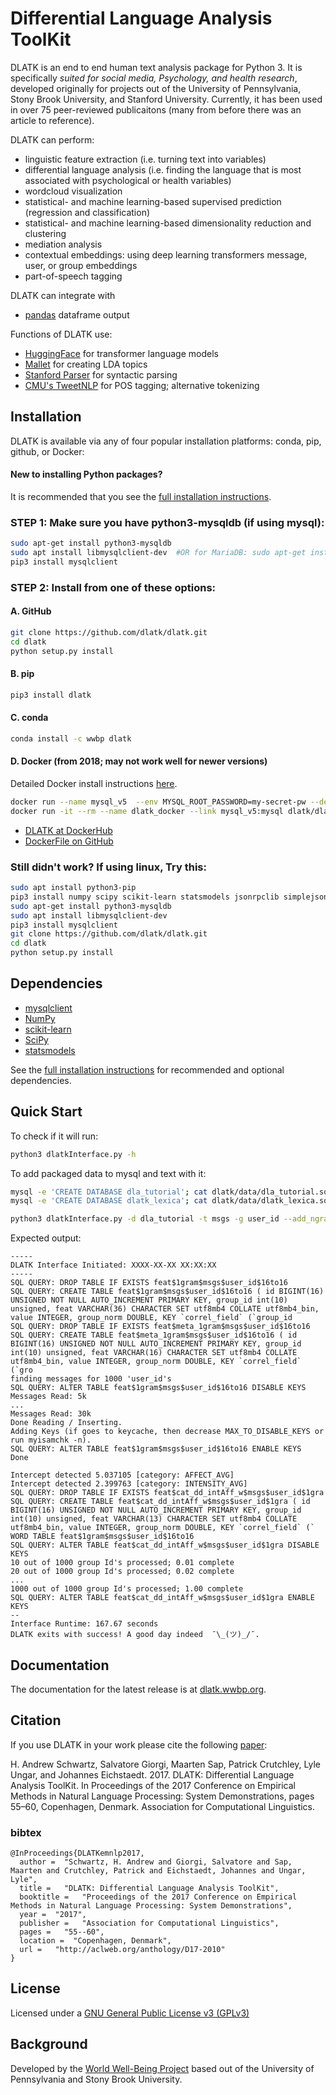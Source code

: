 # Differential Language Analysis ToolKit

DLATK is an end to end human text analysis package for Python 3. It is specifically *suited for social media, Psychology, and health research*, developed originally for projects out of the University of Pennsylvania, Stony Brook University, and Stanford University.  Currently, it has been used in over 75 peer-reviewed publicaitons (many from before there was an article to reference).

DLATK can perform:

- linguistic feature extraction (i.e. turning text into variables)
- differential language analysis (i.e. finding the language that is most associated with psychological or health variables)
- wordcloud visualization
- statistical- and machine learning-based supervised prediction (regression and classification)
- statistical- and machine learning-based dimensionality reduction and clustering
- mediation analysis
- contextual embeddings: using deep learning transformers message, user, or group embeddings
- part-of-speech tagging

DLATK can integrate with
- [pandas](http://pandas.pydata.org/) dataframe output

Functions of DLATK use:

- [HuggingFace](http://??.org/) for transformer language models
- [Mallet](http://mallet.cs.umass.edu/) for creating LDA topics
- [Stanford Parser](http://nlp.stanford.edu/software/lex-parser.shtml) for syntactic parsing
- [CMU's TweetNLP](http://www.cs.cmu.edu/~ark/TweetNLP/) for POS tagging; alternative tokenizing


## Installation

DLATK is available via any of four popular installation platforms: conda, pip, github, or Docker:

#### New to installing Python packages?
It is recommended that you see the [full installation instructions](http://dlatk.wwbp.org/install.html#dependencies).

### STEP 1:  Make sure you have python3-mysqldb (if using mysql):
```sh
sudo apt-get install python3-mysqldb
sudo apt install libmysqlclient-dev  #OR for MariaDB: sudo apt-get install libmariadbclient-dev
pip3 install mysqlclient
```

### STEP 2: Install from one of these options:

#### A. GitHub
```sh
git clone https://github.com/dlatk/dlatk.git
cd dlatk
python setup.py install
```
#### B. pip
```sh
pip3 install dlatk
```

#### C. conda
```sh
conda install -c wwbp dlatk
```

#### D. Docker (from 2018; may not work well for newer versions)
Detailed Docker install instructions [here](http://dlatk.wwbp.org/tutorials/tut_docker.html).

```sh
docker run --name mysql_v5  --env MYSQL_ROOT_PASSWORD=my-secret-pw --detach mysql:5.5
docker run -it --rm --name dlatk_docker --link mysql_v5:mysql dlatk/dlatk bash
```

- [DLATK at DockerHub](https://hub.docker.com/r/dlatk/dlatk/)
- [DockerFile on GitHub](https://github.com/dlatk/dlatk-docker)


### Still didn't work? If using linux, Try this:
```sh
sudo apt install python3-pip
pip3 install numpy scipy scikit-learn statsmodels jsonrpclib simplejson nltk
sudo apt-get install python3-mysqldb
sudo apt install libmysqlclient-dev
pip3 install mysqlclient
git clone https://github.com/dlatk/dlatk.git
cd dlatk
python setup.py install
```

## Dependencies
- [mysqlclient](https://github.com/PyMySQL/mysqlclient-python)
- [NumPy](http://www.numpy.org)
- [scikit-learn](http://www.scikit-learn.org/)
- [SciPy](http://www.scipy.org/)
- [statsmodels](http://www.statsmodels.org/)

See the [full installation instructions](http://dlatk.wwbp.org/install.html#dependencies)
for recommended and optional dependencies.

## Quick Start

To check if it will run:

```sh
python3 dlatkInterface.py -h
```

To add packaged data to mysql and text with it:

```sh
mysql -e 'CREATE DATABASE dla_tutorial'; cat dlatk/data/dla_tutorial.sql | mysql dla_tutorial
mysql -e 'CREATE DATABASE dlatk_lexica'; cat dlatk/data/dlatk_lexica.sql | mysql dlatk_lexica

python3 dlatkInterface.py -d dla_tutorial -t msgs -g user_id --add_ngrams -n 1 --add_lex -l dd_intAff --weighted_lex
```

Expected output:

```console
-----
DLATK Interface Initiated: XXXX-XX-XX XX:XX:XX
-----
SQL QUERY: DROP TABLE IF EXISTS feat$1gram$msgs$user_id$16to16
SQL QUERY: CREATE TABLE feat$1gram$msgs$user_id$16to16 ( id BIGINT(16) UNSIGNED NOT NULL AUTO_INCREMENT PRIMARY KEY, group_id int(10) unsigned, feat VARCHAR(36) CHARACTER SET utf8mb4 COLLATE utf8mb4_bin, value INTEGER, group_norm DOUBLE, KEY `correl_field` (`group_id
SQL QUERY: DROP TABLE IF EXISTS feat$meta_1gram$msgs$user_id$16to16
SQL QUERY: CREATE TABLE feat$meta_1gram$msgs$user_id$16to16 ( id BIGINT(16) UNSIGNED NOT NULL AUTO_INCREMENT PRIMARY KEY, group_id int(10) unsigned, feat VARCHAR(16) CHARACTER SET utf8mb4 COLLATE utf8mb4_bin, value INTEGER, group_norm DOUBLE, KEY `correl_field` (`gro
finding messages for 1000 'user_id's
SQL QUERY: ALTER TABLE feat$1gram$msgs$user_id$16to16 DISABLE KEYS
Messages Read: 5k
...
Messages Read: 30k
Done Reading / Inserting.
Adding Keys (if goes to keycache, then decrease MAX_TO_DISABLE_KEYS or run myisamchk -n).
SQL QUERY: ALTER TABLE feat$1gram$msgs$user_id$16to16 ENABLE KEYS
Done

Intercept detected 5.037105 [category: AFFECT_AVG]
Intercept detected 2.399763 [category: INTENSITY_AVG]
SQL QUERY: DROP TABLE IF EXISTS feat$cat_dd_intAff_w$msgs$user_id$1gra
SQL QUERY: CREATE TABLE feat$cat_dd_intAff_w$msgs$user_id$1gra ( id BIGINT(16) UNSIGNED NOT NULL AUTO_INCREMENT PRIMARY KEY, group_id int(10) unsigned, feat VARCHAR(13) CHARACTER SET utf8mb4 COLLATE utf8mb4_bin, value INTEGER, group_norm DOUBLE, KEY `correl_field` (`
WORD TABLE feat$1gram$msgs$user_id$16to16
SQL QUERY: ALTER TABLE feat$cat_dd_intAff_w$msgs$user_id$1gra DISABLE KEYS
10 out of 1000 group Id's processed; 0.01 complete
20 out of 1000 group Id's processed; 0.02 complete
...
1000 out of 1000 group Id's processed; 1.00 complete
SQL QUERY: ALTER TABLE feat$cat_dd_intAff_w$msgs$user_id$1gra ENABLE KEYS
--
Interface Runtime: 167.67 seconds
DLATK exits with success! A good day indeed  ¯\_(ツ)_/¯.
```

## Documentation

The documentation for the latest release is at [dlatk.wwbp.org](dlatk.wwbp.org).

## Citation

If you use DLATK in your work please cite the following [paper](http://aclweb.org/anthology/D17-2010):

H. Andrew Schwartz, Salvatore Giorgi, Maarten Sap, Patrick Crutchley, Lyle Ungar, and Johannes Eichstaedt. 2017. DLATK: Differential Language Analysis ToolKit. In Proceedings of the 2017 Conference on Empirical Methods in Natural Language Processing: System Demonstrations, pages 55–60, Copenhagen, Denmark. Association for Computational Linguistics.

### bibtex
```
@InProceedings{DLATKemnlp2017,
  author =  "Schwartz, H. Andrew and Giorgi, Salvatore and Sap, Maarten and Crutchley, Patrick and Eichstaedt, Johannes and Ungar, Lyle",
  title =   "DLATK: Differential Language Analysis ToolKit",
  booktitle =   "Proceedings of the 2017 Conference on Empirical Methods in Natural Language Processing: System Demonstrations",
  year =  "2017",
  publisher =   "Association for Computational Linguistics",
  pages =   "55--60",
  location =  "Copenhagen, Denmark",
  url =   "http://aclweb.org/anthology/D17-2010"
}

```

## License

Licensed under a [GNU General Public License v3 (GPLv3)](https://www.gnu.org/licenses/gpl-3.0.en.html)

## Background

Developed by the [World Well-Being Project](http://www.wwbp.org) based out of the University of Pennsylvania and Stony Brook University.
